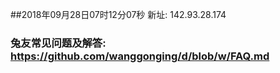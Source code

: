 ##2018年09月28日07时12分07秒 新址: 142.93.28.174
### 兔友常见问题及解答: https://github.com/wanggonging/d/blob/w/FAQ.md
